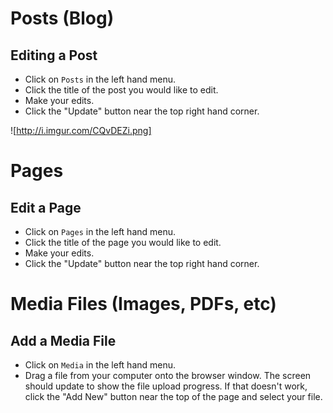# Posts (Blog)

## Editing a Post

- Click on `Posts` in the left hand menu.
- Click the title of the post you would like to edit.
- Make your edits.
- Click the "Update" button near the top right hand corner.

![http://i.imgur.com/CQvDEZi.png]

# Pages

## Edit a Page

- Click on `Pages` in the left hand menu.
- Click the title of the page you would like to edit.
- Make your edits.
- Click the "Update" button near the top right hand corner.

# Media Files (Images, PDFs, etc)

## Add a Media File

- Click on `Media` in the left hand menu.
- Drag a file from your computer onto the browser window. The screen should update to show the file upload progress. If that doesn't work, click the "Add New" button near the top of the page and select your file.